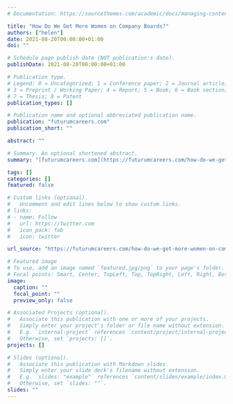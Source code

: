 ```yaml
---
# Documentation: https://sourcethemes.com/academic/docs/managing-content/

title: "How Do We Get More Women on Company Boards?"
authors: ["helen"]
date: 2021-08-20T00:00:00+01:00
doi: ""

# Schedule page publish date (NOT publication's date).
publishDate: 2021-08-20T00:00:00+01:00

# Publication type.
# Legend: 0 = Uncategorized; 1 = Conference paper; 2 = Journal article;
# 3 = Preprint / Working Paper; 4 = Report; 5 = Book; 6 = Book section;
# 7 = Thesis; 8 = Patent
publication_types: []

# Publication name and optional abbreviated publication name.
publication: "futurumcareers.com"
publication_short: ""

abstract: ""

# Summary. An optional shortened abstract.
summary: "[futurumcareers.com](https://futurumcareers.com/how-do-we-get-more-women-on-company-boards), August 2021: Teaching resource and activity sheet for schools, Key stages 3, 4, and 5 in gender studies, citizenship, and sociology."

tags: []
categories: []
featured: false

# Custom links (optional).
#   Uncomment and edit lines below to show custom links.
# links:
# - name: Follow
#   url: https://twitter.com
#   icon_pack: fab
#   icon: twitter

url_source: "https://futurumcareers.com/how-do-we-get-more-women-on-company-boards"

# Featured image
# To use, add an image named `featured.jpg/png` to your page's folder. 
# Focal points: Smart, Center, TopLeft, Top, TopRight, Left, Right, BottomLeft, Bottom, BottomRight.
image:
  caption: ""
  focal_point: ""
  preview_only: false

# Associated Projects (optional).
#   Associate this publication with one or more of your projects.
#   Simply enter your project's folder or file name without extension.
#   E.g. `internal-project` references `content/project/internal-project/index.md`.
#   Otherwise, set `projects: []`.
projects: []

# Slides (optional).
#   Associate this publication with Markdown slides.
#   Simply enter your slide deck's filename without extension.
#   E.g. `slides: "example"` references `content/slides/example/index.md`.
#   Otherwise, set `slides: ""`.
slides: ""
---
```

